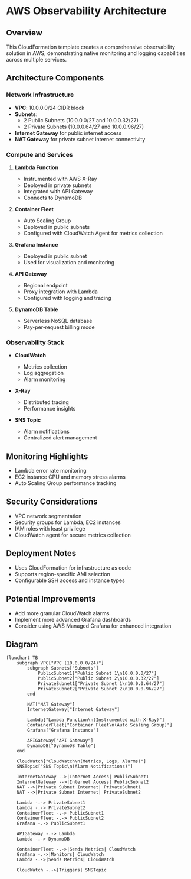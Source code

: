 # AWS Observability Architecture

## Overview

This CloudFormation template creates a comprehensive observability solution in AWS, demonstrating native monitoring and logging capabilities across multiple services.

## Architecture Components

### Network Infrastructure
- **VPC**: 10.0.0.0/24 CIDR block
- **Subnets**: 
  - 2 Public Subnets (10.0.0.0/27 and 10.0.0.32/27)
  - 2 Private Subnets (10.0.0.64/27 and 10.0.0.96/27)
- **Internet Gateway** for public internet access
- **NAT Gateway** for private subnet internet connectivity

### Compute and Services
1. **Lambda Function**
   - Instrumented with AWS X-Ray
   - Deployed in private subnets
   - Integrated with API Gateway
   - Connects to DynamoDB

2. **Container Fleet**
   - Auto Scaling Group
   - Deployed in public subnets
   - Configured with CloudWatch Agent for metrics collection

3. **Grafana Instance**
   - Deployed in public subnet
   - Used for visualization and monitoring

4. **API Gateway**
   - Regional endpoint
   - Proxy integration with Lambda
   - Configured with logging and tracing

5. **DynamoDB Table**
   - Serverless NoSQL database
   - Pay-per-request billing mode

### Observability Stack
- **CloudWatch**
  - Metrics collection
  - Log aggregation
  - Alarm monitoring

- **X-Ray**
  - Distributed tracing
  - Performance insights

- **SNS Topic**
  - Alarm notifications
  - Centralized alert management

## Monitoring Highlights
- Lambda error rate monitoring
- EC2 instance CPU and memory stress alarms
- Auto Scaling Group performance tracking

## Security Considerations
- VPC network segmentation
- Security groups for Lambda, EC2 instances
- IAM roles with least privilege
- CloudWatch agent for secure metrics collection

## Deployment Notes
- Uses CloudFormation for infrastructure as code
- Supports region-specific AMI selection
- Configurable SSH access and instance types

## Potential Improvements
- Add more granular CloudWatch alarms
- Implement more advanced Grafana dashboards
- Consider using AWS Managed Grafana for enhanced integration

## Diagram

```mermaid
flowchart TB
    subgraph VPC["VPC (10.0.0.0/24)"]
        subgraph Subnets["Subnets"]
            PublicSubnet1["Public Subnet 1\n10.0.0.0/27"]
            PublicSubnet2["Public Subnet 2\n10.0.0.32/27"]
            PrivateSubnet1["Private Subnet 1\n10.0.0.64/27"]
            PrivateSubnet2["Private Subnet 2\n10.0.0.96/27"]
        end

        NAT["NAT Gateway"]
        InternetGateway["Internet Gateway"]

        Lambda["Lambda Function\n(Instrumented with X-Ray)"]
        ContainerFleet["Container Fleet\n(Auto Scaling Group)"]
        Grafana["Grafana Instance"]
        
        APIGateway["API Gateway"]
        DynamoDB["DynamoDB Table"]
    end

    CloudWatch["CloudWatch\n(Metrics, Logs, Alarms)"]
    SNSTopic["SNS Topic\n(Alarm Notifications)"]

    InternetGateway -->|Internet Access| PublicSubnet1
    InternetGateway -->|Internet Access| PublicSubnet2
    NAT -->|Private Subnet Internet| PrivateSubnet1
    NAT -->|Private Subnet Internet| PrivateSubnet2

    Lambda -.-> PrivateSubnet1
    Lambda -.-> PrivateSubnet2
    ContainerFleet -.-> PublicSubnet1
    ContainerFleet -.-> PublicSubnet2
    Grafana -.-> PublicSubnet1

    APIGateway -.-> Lambda
    Lambda -.-> DynamoDB

    ContainerFleet -.->|Sends Metrics| CloudWatch
    Grafana -.->|Monitors| CloudWatch
    Lambda -.->|Sends Metrics| CloudWatch
    
    CloudWatch -.->|Triggers| SNSTopic
```
